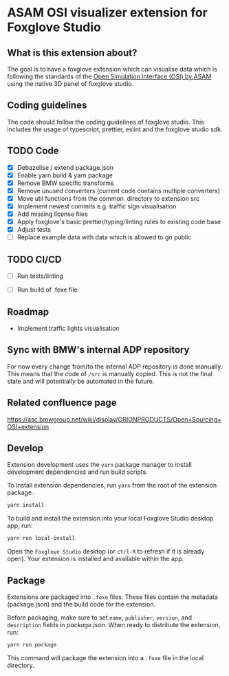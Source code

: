 # ASAM OSI visualizer extension for Foxglove Studio

## What is this extension about?

The goal is to have a foxglove extension which can visualise data which is following the standards of the [Open Simulation Interface (OSI) by ASAM](https://www.asam.net/standards/detail/osi/) using the native 3D panel of foxglove studio.


## Coding guidelines

The code should follow the coding guidelines of foxglove studio. This includes the usage of typescript, prettier, eslint and the foxglove studio sdk.

## TODO Code

 - [x] Debazelise / extend package.json
 - [x] Enable yarn build & yarn package 
 - [x] Remove BMW specific transforms
 - [x] Remove unused converters (current code contains multiple converters)
 - [x] Move util functions from the common  directory to extension src 
 - [x] Implement newest commits e.g. traffic sign visualisation
 - [x] Add missing license files
 - [x] Apply foxglove's basic prettier/typing/linting rules to existing code base
 - [x] Adjust tests
 - [ ] Replace example data with data which is allowed to go public

## TODO CI/CD

 - [ ] Run tests/linting
 - [ ] Run build of .foxe file


## Roadmap

- Implement traffic lights visualisation

## Sync with BMW's internal ADP repository

For now every change from/to the internal ADP repository is done manually.
This means that the code of `/src` is manually copied.
This is not the final state and will potentially be automated in the future.


## Related confluence page

https://asc.bmwgroup.net/wiki/display/ORIONPRODUCTS/Open+Sourcing+OSI+extension

## Develop

Extension development uses the `yarn` package manager to install development dependencies and run build scripts.

To install extension dependencies, run `yarn` from the root of the extension package.

```sh
yarn install
```

To build and install the extension into your local Foxglove Studio desktop app, run:

```sh
yarn run local-install
```

Open the `Foxglove Studio` desktop (or `ctrl-R` to refresh if it is already open). Your extension is installed and available within the app.

## Package

Extensions are packaged into `.foxe` files. These files contain the metadata (package.json) and the build code for the extension.

Before packaging, make sure to set `name`, `publisher`, `version`, and `description` fields in _package.json_. When ready to distribute the extension, run:

```sh
yarn run package
```

This command will package the extension into a `.foxe` file in the local directory.
